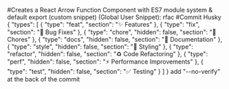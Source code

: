 #Creates a React Arrow Function Component with ES7 module system & default export (custom snippet) (Global User Snippet): rfac
#Commit Husky
{
  "types": [
    {
      "type": "feat",
      "section": "✨ Features"
    },
    {
      "type": "fix",
      "section": "🐛 Bug Fixes"
    },
    {
      "type": "chore",
      "hidden": false,
      "section": "🚚 Chores"
    },
    {
      "type": "docs",
      "hidden": false,
      "section": "📝 Documentation"
    },
    {
      "type": "style",
      "hidden": false,
      "section": "💄 Styling"
    },
    {
      "type": "refactor",
      "hidden": false,
      "section": "♻️ Code Refactoring"
    },
    {
      "type": "perf",
      "hidden": false,
      "section": "⚡️ Performance Improvements"
    },
    {
      "type": "test",
      "hidden": false,
      "section": "✅ Testing"
    }
  ]
}
add "--no-verify" at the back of the commit